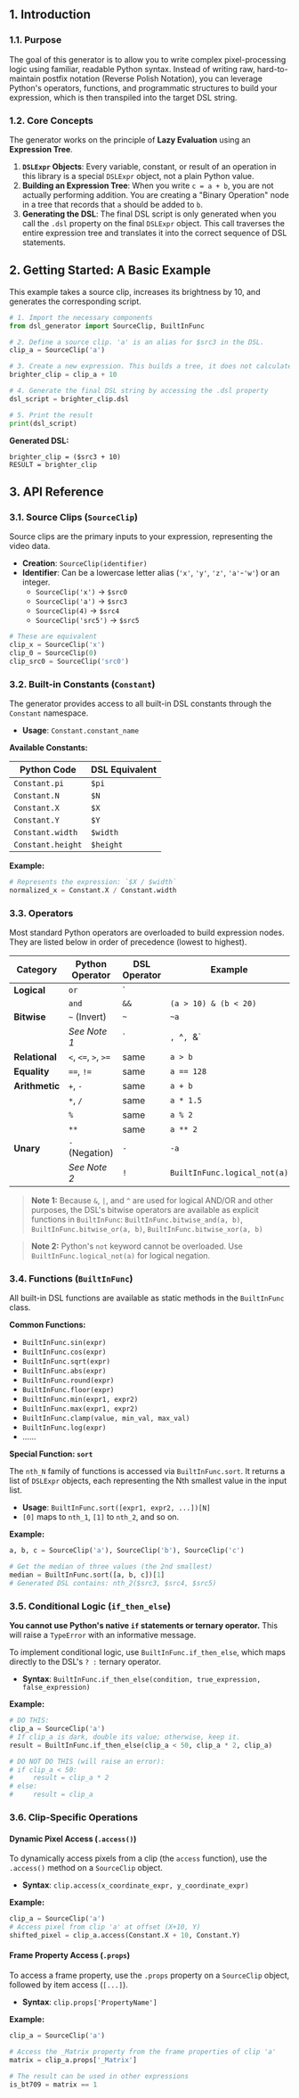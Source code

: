 ## 1. Introduction

### 1.1. Purpose

The goal of this generator is to allow you to write complex pixel-processing logic using familiar, readable Python syntax. Instead of writing raw, hard-to-maintain postfix notation (Reverse Polish Notation), you can leverage Python's operators, functions, and programmatic structures to build your expression, which is then transpiled into the target DSL string.

### 1.2. Core Concepts

The generator works on the principle of **Lazy Evaluation** using an **Expression Tree**.

1.  **`DSLExpr` Objects**: Every variable, constant, or result of an operation in this library is a special `DSLExpr` object, not a plain Python value.
2.  **Building an Expression Tree**: When you write `c = a + b`, you are not actually performing addition. You are creating a "Binary Operation" node in a tree that records that `a` should be added to `b`.
3.  **Generating the DSL**: The final DSL script is only generated when you call the `.dsl` property on the final `DSLExpr` object. This call traverses the entire expression tree and translates it into the correct sequence of DSL statements.

## 2. Getting Started: A Basic Example

This example takes a source clip, increases its brightness by 10, and generates the corresponding script.

```python
# 1. Import the necessary components
from dsl_generator import SourceClip, BuiltInFunc

# 2. Define a source clip. 'a' is an alias for $src3 in the DSL.
clip_a = SourceClip('a')

# 3. Create a new expression. This builds a tree, it does not calculate anything.
brighter_clip = clip_a + 10

# 4. Generate the final DSL string by accessing the .dsl property
dsl_script = brighter_clip.dsl

# 5. Print the result
print(dsl_script)
```

**Generated DSL:**
```
brighter_clip = ($src3 + 10)
RESULT = brighter_clip
```

## 3. API Reference

### 3.1. Source Clips (`SourceClip`)

Source clips are the primary inputs to your expression, representing the video data.

-   **Creation**: `SourceClip(identifier)`
-   **Identifier**: Can be a lowercase letter alias (`'x'`, `'y'`, `'z'`, `'a'`-`'w'`) or an integer.
    -   `SourceClip('x')` -> `$src0`
    -   `SourceClip('a')` -> `$src3`
    -   `SourceClip(4)` -> `$src4`
    -   `SourceClip('src5')` -> `$src5`

```python
# These are equivalent
clip_x = SourceClip('x')
clip_0 = SourceClip(0)
clip_src0 = SourceClip('src0')
```

### 3.2. Built-in Constants (`Constant`)

The generator provides access to all built-in DSL constants through the `Constant` namespace.

-   **Usage**: `Constant.constant_name`

**Available Constants:**

| Python Code       | DSL Equivalent |
| ----------------- | -------------- |
| `Constant.pi`     | `$pi`          |
| `Constant.N`      | `$N`           |
| `Constant.X`      | `$X`           |
| `Constant.Y`      | `$Y`           |
| `Constant.width`  | `$width`       |
| `Constant.height` | `$height`      |

**Example:**
```python
# Represents the expression: `$X / $width`
normalized_x = Constant.X / Constant.width
```

### 3.3. Operators

Most standard Python operators are overloaded to build expression nodes. They are listed below in order of precedence (lowest to highest).

| Category      | Python Operator     | DSL Operator | Example                               |
| ------------- | ------------------- | ------------ | ------------------------------------- |
| **Logical**   | `or`                | `||`         | `(a > 10) | (b < 20)`                 |
|               | `and`               | `&&`         | `(a > 10) & (b < 20)`                 |
| **Bitwise**   | `~` (Invert)        | `~`          | `~a`                                  |
|               | *See Note 1*        | `|`, `^`, `&` | `BuiltInFunc.bitwise_or(a, b)`       |
| **Relational**| `<`, `<=`, `>`, `>=`| same         | `a > b`                               |
| **Equality**  | `==`, `!=`          | same         | `a == 128`                            |
| **Arithmetic**| `+`, `-`            | same         | `a + b`                               |
|               | `*`, `/`            | same         | `a * 1.5`                             |
|               | `%`                 | same         | `a % 2`                               |
|               | `**`                | same         | `a ** 2`                              |
| **Unary**     | `-` (Negation)      | `-`          | `-a`                                  |
|               | *See Note 2*        | `!`          | `BuiltInFunc.logical_not(a)`          |

> **Note 1:** Because `&`, `|`, and `^` are used for logical AND/OR and other purposes, the DSL's bitwise operators are available as explicit functions in `BuiltInFunc`:
> `BuiltInFunc.bitwise_and(a, b)`, `BuiltInFunc.bitwise_or(a, b)`, `BuiltInFunc.bitwise_xor(a, b)`

> **Note 2:** Python's `not` keyword cannot be overloaded. Use `BuiltInFunc.logical_not(a)` for logical negation.

### 3.4. Functions (`BuiltInFunc`)

All built-in DSL functions are available as static methods in the `BuiltInFunc` class.

**Common Functions:**

-   `BuiltInFunc.sin(expr)`
-   `BuiltInFunc.cos(expr)`
-   `BuiltInFunc.sqrt(expr)`
-   `BuiltInFunc.abs(expr)`
-   `BuiltInFunc.round(expr)`
-   `BuiltInFunc.floor(expr)`
-   `BuiltInFunc.min(expr1, expr2)`
-   `BuiltInFunc.max(expr1, expr2)`
-   `BuiltInFunc.clamp(value, min_val, max_val)`
-   `BuiltInFunc.log(expr)`
-   ......

**Special Function: `sort`**

The `nth_N` family of functions is accessed via `BuiltInFunc.sort`. It returns a list of `DSLExpr` objects, each representing the Nth smallest value in the input list.

-   **Usage**: `BuiltInFunc.sort([expr1, expr2, ...])[N]`
-   `[0]` maps to `nth_1`, `[1]` to `nth_2`, and so on.

**Example:**
```python
a, b, c = SourceClip('a'), SourceClip('b'), SourceClip('c')

# Get the median of three values (the 2nd smallest)
median = BuiltInFunc.sort([a, b, c])[1]
# Generated DSL contains: nth_2($src3, $src4, $src5)
```

### 3.5. Conditional Logic (`if_then_else`)

**You cannot use Python's native `if` statements or ternary operator.** This will raise a `TypeError` with an informative message.

To implement conditional logic, use `BuiltInFunc.if_then_else`, which maps directly to the DSL's `? :` ternary operator.

-   **Syntax**: `BuiltInFunc.if_then_else(condition, true_expression, false_expression)`

**Example:**
```python
# DO THIS:
clip_a = SourceClip('a')
# If clip_a is dark, double its value; otherwise, keep it.
result = BuiltInFunc.if_then_else(clip_a < 50, clip_a * 2, clip_a)

# DO NOT DO THIS (will raise an error):
# if clip_a < 50:
#     result = clip_a * 2
# else:
#     result = clip_a
```

### 3.6. Clip-Specific Operations

#### Dynamic Pixel Access (`.access()`)

To dynamically access pixels from a clip (the `access` function), use the `.access()` method on a `SourceClip` object.

-   **Syntax**: `clip.access(x_coordinate_expr, y_coordinate_expr)`

**Example:**
```python
clip_a = SourceClip('a')
# Access pixel from clip 'a' at offset (X+10, Y)
shifted_pixel = clip_a.access(Constant.X + 10, Constant.Y)
```

#### Frame Property Access (`.props`)

To access a frame property, use the `.props` property on a `SourceClip` object, followed by item access (`[...]`).

-   **Syntax**: `clip.props['PropertyName']`

**Example:**
```python
clip_a = SourceClip('a')

# Access the _Matrix property from the frame properties of clip 'a'
matrix = clip_a.props['_Matrix']

# The result can be used in other expressions
is_bt709 = matrix == 1
```
